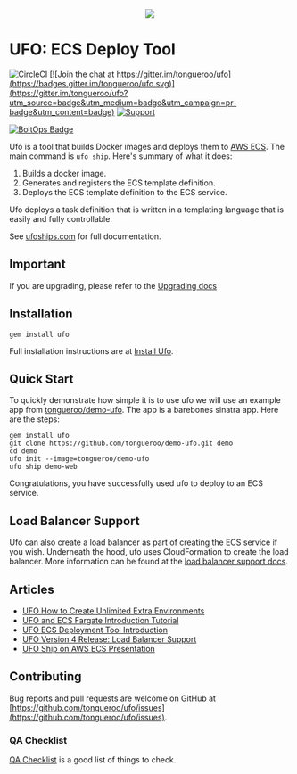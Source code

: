 <div align="center">
  <img src="http://ufoships.com/img/logos/ufo-logo.png" />
</div>

# UFO: ECS Deploy Tool

[![CircleCI](https://circleci.com/gh/tongueroo/ufo.svg?style=svg)](https://circleci.com/gh/tongueroo/ufo)
[![Join the chat at https://gitter.im/tongueroo/ufo](https://badges.gitter.im/tongueroo/ufo.svg)](https://gitter.im/tongueroo/ufo?utm_source=badge&utm_medium=badge&utm_campaign=pr-badge&utm_content=badge)
[![Support](https://img.shields.io/badge/get-support-blue.svg)](https://boltops.com?utm_source=badge&utm_medium=badge&utm_campaign=ufo)

[![BoltOps Badge](https://img.boltops.com/boltops/badges/boltops-badge.png)](https://www.boltops.com)

Ufo is a tool that builds Docker images and deploys them to [AWS ECS](https://aws.amazon.com/ecs/).  The main command is `ufo ship`.  Here's summary of what it does:

1. Builds a docker image.
2. Generates and registers the ECS template definition.
3. Deploys the ECS template definition to the ECS service.

Ufo deploys a task definition that is written in a templating language that is easily and fully controllable.

See [ufoships.com](http://ufoships.com) for full documentation.

## Important

If you are upgrading, please refer to the [Upgrading docs](https://ufoships.com/docs/upgrading/)

## Installation

    gem install ufo

Full installation instructions are at [Install Ufo](http://ufoships.com/docs/install/).

## Quick Start

To quickly demonstrate how simple it is to use ufo we will use an example app from [tongueroo/demo-ufo](https://github.com/tongueroo/demo-ufo).  The app is a barebones sinatra app.  Here are the steps:

    gem install ufo
    git clone https://github.com/tongueroo/demo-ufo.git demo
    cd demo
    ufo init --image=tongueroo/demo-ufo
    ufo ship demo-web

Congratulations, you have successfully used ufo to deploy to an ECS service.

## Load Balancer Support

Ufo can also create a load balancer as part of creating the ECS service if you wish. Underneath the hood, ufo uses CloudFormation to create the load balancer.  More information can be found at the [load balancer support docs](https://ufoships.com/docs/extras/load-balancer/).

## Articles

* [UFO How to Create Unlimited Extra Environments](https://blog.boltops.com/2018/07/12/ufo-how-to-create-unlimited-extra-environments)
* [UFO and ECS Fargate Introduction Tutorial](https://blog.boltops.com/2018/07/11/ufo-and-ecs-fargate-introduction-tutorial)
* [UFO ECS Deployment Tool Introduction](https://blog.boltops.com/2018/07/06/ufo-ecs-deployment-tool-introduction)
* [UFO Version 4 Release: Load Balancer Support](https://blog.boltops.com/2018/07/05/ufo-version-4-release)
* [UFO Ship on AWS ECS Presentation](http://www.slideshare.net/tongueroo/ufo-ship-for-aws-ecs-70885296)

## Contributing

Bug reports and pull requests are welcome on GitHub at [https://github.com/tongueroo/ufo/issues](https://github.com/tongueroo/ufo/issues).

### QA Checklist

[QA Checklist](https://github.com/tongueroo/ufo/wiki/QA-Checklist) is a good list of things to check.
